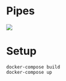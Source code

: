 # Pipes 

![](http://myazo.wailau.net/data/624b32dc65caf7b0ebd6228b.png)

# Setup
```
docker-compose build
docker-compose up
```
